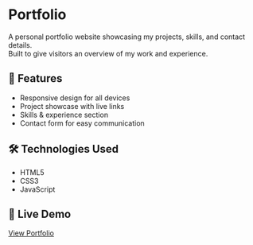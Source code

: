# Portfolio
A personal portfolio website showcasing my projects, skills, and contact details.  
Built to give visitors an overview of my work and experience.

## 🚀 Features
- Responsive design for all devices
- Project showcase with live links
- Skills & experience section
- Contact form for easy communication

## 🛠 Technologies Used
- HTML5
- CSS3
- JavaScript

## 📂 Live Demo
[View Portfolio](https://arfaka-03.github.io/Portfolio/)
